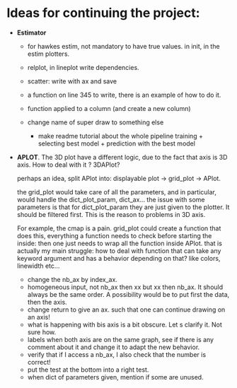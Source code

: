 # Ideas for continuing the project:

* **Estimator**
    * for hawkes estim, not mandatory to have true values. in init, in the estim plotters.
    * relplot, in lineplot write dependencies.

    * scatter: write with ax and save
    * a function on line 345 to write, there is an example of how to do it.
    * function applied to a column (and create a new column)

  * change name of super draw to something else
    * make readme tutorial about the whole pipeline training + selecting best model + prediction with the best model


* **APLOT**. The 3D plot have a different logic, due to the fact that axis is 3D axis. How to deal with it ? 3DAPlot?

  perhaps an idea, split APlot into: displayable plot -> grid_plot -> APlot.

  the grid_plot would take care of all the parameters, and in particular, would handle the dict_plot_param, dict_ax...
  the issue with some parameters is that for dict_plot_param they are just given to the plotter. It should be filtered
  first. This is the reason to problems in 3D axis.

  For example, the cmap is a pain. grid_plot could create a function that does this, everything a function needs to
  check before starting the inside:
  then one just needs to wrap all the function inside APlot. that is actually my main struggle: how to deal with
  function that can take any keyword argument and has a behavior depending on that? like colors, linewidth etc...

    - change the nb_ax by index_ax.
    - homogeneous input, not nb_ax then xx but xx then nb_ax. It should always be the same order. A possibility would be
      to put first the data, then the axis.
    - change return to give an ax. such that one can continue drawing on an axis!
    - what is happening with bis axis is a bit obscure. Let s clarify it. Not sure how.
    - labels when both axis are on the same graph, see if there is any comment about it and change it to adapt the new
      behavior.
    - verify that if I access a nb_ax, I also check that the number is correct!
    - put the test at the bottom into a right test.
    - when dict of parameters given, mention if some are unused.
